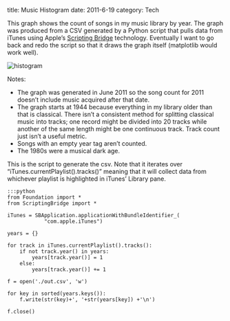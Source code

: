 title: Music Histogram
date: 2011-6-19
category: Tech

This graph shows the count of songs in my music library by year. The graph was
produced from a CSV generated by a Python script that pulls data from iTunes
using Apple’s [Scripting Bridge](http://developer.apple.com/library/mac/#documentation/Cocoa/Conceptual/ScriptingBridgeConcepts/AboutScriptingBridge/AboutScriptingBridge.html)
technology. Eventually I want to go back and redo the script  so that it draws 
the graph itself (matplotlib would work well).

![histogram](/images/histogram.png)

Notes:

* The graph was generated in June 2011 so the song count for 2011 doesn’t include music acquired after that date.
* The graph starts at 1944 because everything in my library older than that is classical. There isn’t a consistent method for splitting classical music into tracks; one record might be divided into 20 tracks while another of the same length might be one continuous track. Track count just isn’t a useful metric.
* Songs with an empty year tag aren’t counted.
* The 1980s were a musical dark age.

This is the script to generate the csv. Note that it iterates over “iTunes.currentPlaylist().tracks()” meaning that it will collect data from whichever playlist is highlighted in iTunes’ Library pane.

    :::python
    from Foundation import *
    from ScriptingBridge import *

    iTunes = SBApplication.applicationWithBundleIdentifier_(
                "com.apple.iTunes")

    years = {}

    for track in iTunes.currentPlaylist().tracks():
        if not track.year() in years:
            years[track.year()] = 1
        else:
            years[track.year()] += 1

    f = open('./out.csv', 'w')

    for key in sorted(years.keys()):
        f.write(str(key)+', '+str(years[key]) +'\n')

    f.close()
